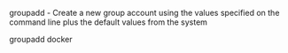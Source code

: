 groupadd - Create a new group account using the values specified on the command line plus the default values from the system

groupadd docker 
